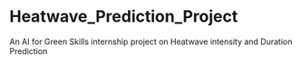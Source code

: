 # Heatwave_Prediction_Project
An AI for Green Skills internship project on Heatwave intensity and Duration Prediction  
